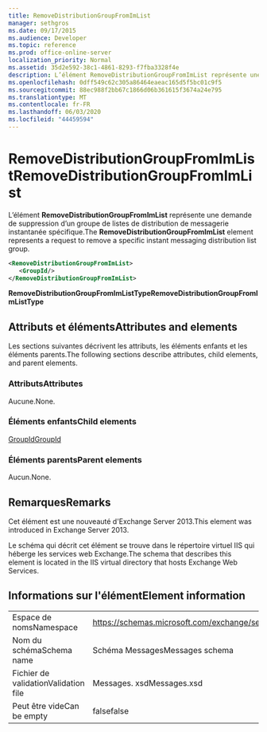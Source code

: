 ```yaml
---
title: RemoveDistributionGroupFromImList
manager: sethgros
ms.date: 09/17/2015
ms.audience: Developer
ms.topic: reference
ms.prod: office-online-server
localization_priority: Normal
ms.assetid: 35d2e592-38c1-4861-8293-f7fba3328f4e
description: L’élément RemoveDistributionGroupFromImList représente une demande de suppression d’un groupe de listes de distribution de messagerie instantanée spécifique.
ms.openlocfilehash: 0dff549c62c305a86464eaeac165d5f5bc01c9f5
ms.sourcegitcommit: 88ec988f2bb67c1866d06b361615f3674a24e795
ms.translationtype: MT
ms.contentlocale: fr-FR
ms.lasthandoff: 06/03/2020
ms.locfileid: "44459594"
---
```

# <a name="removedistributiongroupfromimlist"></a><span data-ttu-id="d0b44-103">RemoveDistributionGroupFromImList</span><span class="sxs-lookup"><span data-stu-id="d0b44-103">RemoveDistributionGroupFromImList</span></span>

<span data-ttu-id="d0b44-104">L’élément **RemoveDistributionGroupFromImList** représente une demande de suppression d’un groupe de listes de distribution de messagerie instantanée spécifique.</span><span class="sxs-lookup"><span data-stu-id="d0b44-104">The **RemoveDistributionGroupFromImList** element represents a request to remove a specific instant messaging distribution list group.</span></span> 
  
```XML
<RemoveDistributionGroupFromImList>
   <GroupId/>
</RemoveDistributionGroupFromImList>
```

 <span data-ttu-id="d0b44-105">**RemoveDistributionGroupFromImListType**</span><span class="sxs-lookup"><span data-stu-id="d0b44-105">**RemoveDistributionGroupFromImListType**</span></span>
## <a name="attributes-and-elements"></a><span data-ttu-id="d0b44-106">Attributs et éléments</span><span class="sxs-lookup"><span data-stu-id="d0b44-106">Attributes and elements</span></span>

<span data-ttu-id="d0b44-107">Les sections suivantes décrivent les attributs, les éléments enfants et les éléments parents.</span><span class="sxs-lookup"><span data-stu-id="d0b44-107">The following sections describe attributes, child elements, and parent elements.</span></span>
  
### <a name="attributes"></a><span data-ttu-id="d0b44-108">Attributs</span><span class="sxs-lookup"><span data-stu-id="d0b44-108">Attributes</span></span>

<span data-ttu-id="d0b44-109">Aucune.</span><span class="sxs-lookup"><span data-stu-id="d0b44-109">None.</span></span>
  
### <a name="child-elements"></a><span data-ttu-id="d0b44-110">Éléments enfants</span><span class="sxs-lookup"><span data-stu-id="d0b44-110">Child elements</span></span>

[<span data-ttu-id="d0b44-111">GroupId</span><span class="sxs-lookup"><span data-stu-id="d0b44-111">GroupId</span></span>](groupid.md)
  
### <a name="parent-elements"></a><span data-ttu-id="d0b44-112">Éléments parents</span><span class="sxs-lookup"><span data-stu-id="d0b44-112">Parent elements</span></span>

<span data-ttu-id="d0b44-113">Aucun.</span><span class="sxs-lookup"><span data-stu-id="d0b44-113">None.</span></span>
  
## <a name="remarks"></a><span data-ttu-id="d0b44-114">Remarques</span><span class="sxs-lookup"><span data-stu-id="d0b44-114">Remarks</span></span>

<span data-ttu-id="d0b44-115">Cet élément est une nouveauté d'Exchange Server 2013.</span><span class="sxs-lookup"><span data-stu-id="d0b44-115">This element was introduced in Exchange Server 2013.</span></span>
  
<span data-ttu-id="d0b44-116">Le schéma qui décrit cet élément se trouve dans le répertoire virtuel IIS qui héberge les services web Exchange.</span><span class="sxs-lookup"><span data-stu-id="d0b44-116">The schema that describes this element is located in the IIS virtual directory that hosts Exchange Web Services.</span></span>
  
## <a name="element-information"></a><span data-ttu-id="d0b44-117">Informations sur l'élément</span><span class="sxs-lookup"><span data-stu-id="d0b44-117">Element information</span></span>

|||
|:-----|:-----|
|<span data-ttu-id="d0b44-118">Espace de noms</span><span class="sxs-lookup"><span data-stu-id="d0b44-118">Namespace</span></span>  <br/> |https://schemas.microsoft.com/exchange/services/2006/messages  <br/> |
|<span data-ttu-id="d0b44-119">Nom du schéma</span><span class="sxs-lookup"><span data-stu-id="d0b44-119">Schema name</span></span>  <br/> |<span data-ttu-id="d0b44-120">Schéma Messages</span><span class="sxs-lookup"><span data-stu-id="d0b44-120">Messages schema</span></span>  <br/> |
|<span data-ttu-id="d0b44-121">Fichier de validation</span><span class="sxs-lookup"><span data-stu-id="d0b44-121">Validation file</span></span>  <br/> |<span data-ttu-id="d0b44-122">Messages. xsd</span><span class="sxs-lookup"><span data-stu-id="d0b44-122">Messages.xsd</span></span>  <br/> |
|<span data-ttu-id="d0b44-123">Peut être vide</span><span class="sxs-lookup"><span data-stu-id="d0b44-123">Can be empty</span></span>  <br/> |<span data-ttu-id="d0b44-124">false</span><span class="sxs-lookup"><span data-stu-id="d0b44-124">false</span></span>  <br/> |
   


